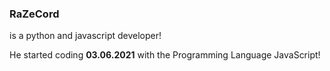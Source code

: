 ### RaZeCord
is a python and javascript developer!

He started coding **03.06.2021** with the Programming Language JavaScript!
